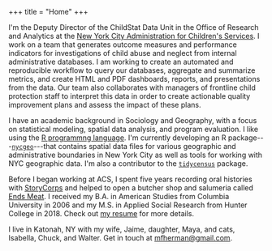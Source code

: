 +++
title = "Home"
+++

I'm the Deputy Director of the ChildStat Data Unit in the Office of Research and Analytics at the [New York City Administration for Children's Services](https://www1.nyc.gov/site/acs/about/data-analysis.page). I work on a team that generates outcome measures and performance indicators for investigations of child abuse and neglect from internal administrative databases. I am working to create an automated and reproducible workflow to query our databases, aggregate and summarize metrics, and create HTML and PDF dashboards, reports, and presentations from the data. Our team also collaborates with managers of frontline child protection staff to interpret this data in order to create actionable quality improvement plans and assess the impact of these plans.

I have an academic background in Sociology and Geography, with a focus on statistical modeling, spatial data analysis, and program evaluation. I like using the [R programmng language](https://en.wikipedia.org/wiki/R_(programming_language)). I'm currently developing an R package---[`nycgeo`](https://nycgeo.mattherman.info)---that contains spatial data files for various geographic and administrative boundaries in New York City as well as tools for working with NYC geographic data. I'm also a contributor to the [`tidycensus`](https://walkerke.github.io/tidycensus/) package.

Before I began working at ACS, I spent five years recording oral histories with [StoryCorps](https://storycorps.org/) and helped to open a butcher shop and salumeria called [Ends Meat](https://www.endsmeatnyc.com/). I received my B.A. in American Studies from Columbia University in 2006 and my M.S. in Applied Social Research from Hunter College in 2018. Check out [my resume](pdf/mh-resume.pdf) for more details.

I live in Katonah, NY with my wife, Jaime, daughter, Maya, and cats, Isabella, Chuck, and Walter. Get in touch at [mfherman@gmail.com](mailto:mfherman@gmail.com).